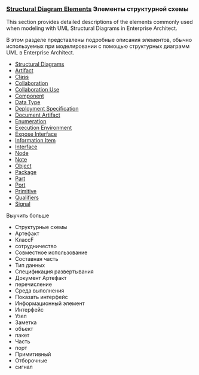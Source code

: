 ### [Structural Diagram Elements](https://sparxsystems.com/enterprise_architect_user_guide/15.1/model_domains/umlelementsstructural.html) Элементы структурной схемы

This section provides detailed descriptions of the elements commonly used when modeling with UML Structural Diagrams in Enterprise Architect.

В этом разделе представлены подробные описания элементов, обычно используемых при моделировании с помощью структурных диаграмм UML в Enterprise Architect.

<ul>
	<li><a href="https://sparxsystems.com/enterprise_architect_user_guide/15.1/model_domains/structuraldiagrams.html">Structural Diagrams</a></li>
	<li><a href="https://sparxsystems.com/enterprise_architect_user_guide/15.1/model_domains/artifact_element.html">Artifact</a></li>
	<li><a href="https://sparxsystems.com/enterprise_architect_user_guide/15.1/model_domains/class.html">Class</a></li>
	<li><a href="https://sparxsystems.com/enterprise_architect_user_guide/15.1/model_domains/collaboration2.html">Collaboration</a></li>
	<li><a href="https://sparxsystems.com/enterprise_architect_user_guide/15.1/model_domains/colloccurrence.html">Collaboration Use</a></li>
	<li><a href="https://sparxsystems.com/enterprise_architect_user_guide/15.1/model_domains/component.html">Component</a></li>
	<li><a href="https://sparxsystems.com/enterprise_architect_user_guide/15.1/model_domains/datatypeelem.html">Data Type</a></li>
	<li><a href="https://sparxsystems.com/enterprise_architect_user_guide/15.1/model_domains/deploymentspec.html">Deployment Specification</a></li>
	<li><a href="https://sparxsystems.com/enterprise_architect_user_guide/15.1/model_domains/document_artifact.html">Document Artifact</a></li>
	<li><a href="https://sparxsystems.com/enterprise_architect_user_guide/15.1/model_domains/enumeration_element.html">Enumeration</a></li>
	<li><a href="https://sparxsystems.com/enterprise_architect_user_guide/15.1/model_domains/execution_environment.html">Execution Environment</a></li>
	<li><a href="https://sparxsystems.com/enterprise_architect_user_guide/15.1/model_domains/exposeinterface.html">Expose Interface</a></li>
	<li><a href="https://sparxsystems.com/enterprise_architect_user_guide/15.1/model_domains/informationitem.html">Information Item</a></li>
	<li><a href="https://sparxsystems.com/enterprise_architect_user_guide/15.1/model_domains/interface.html">Interface</a></li>
	<li><a href="https://sparxsystems.com/enterprise_architect_user_guide/15.1/model_domains/node.html">Node</a></li>
	<li><a href="https://sparxsystems.com/enterprise_architect_user_guide/15.1/model_domains/element_note.html">Note</a></li>
	<li><a href="https://sparxsystems.com/enterprise_architect_user_guide/15.1/model_domains/object.html">Object</a></li>
	<li><a href="https://sparxsystems.com/enterprise_architect_user_guide/15.1/model_domains/package.html">Package</a></li>
	<li><a href="https://sparxsystems.com/enterprise_architect_user_guide/15.1/model_domains/part.html">Part</a></li>
	<li><a href="https://sparxsystems.com/enterprise_architect_user_guide/15.1/model_domains/port.html">Port</a></li>
	<li><a href="https://sparxsystems.com/enterprise_architect_user_guide/15.1/model_domains/primitive.html">Primitive</a></li>
	<li><a href="https://sparxsystems.com/enterprise_architect_user_guide/15.1/model_domains/qualifiers.html">Qualifiers</a></li>
	<li><a href="https://sparxsystems.com/enterprise_architect_user_guide/15.1/model_domains/signal_element.html">Signal</a></li>
</ul>

Выучить больше
* Структурные схемы
* Артефакт
* КлассF
* сотрудничество
* Совместное использование
* Составная часть
* Тип данных
* Спецификация развертывания
* Документ Артефакт
* перечисление
* Среда выполнения
* Показать интерфейс
* Информационный элемент
* Интерфейс
* Узел
* Заметка
* объект
* пакет
* Часть
* порт
* Примитивный
* Отборочные
* сигнал
